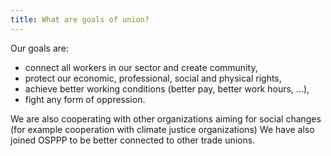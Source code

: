 ```yaml
---
title: What are goals of union?
---
```

Our goals are:

- connect all workers in our sector and create community,
- protect our economic, professional, social and physical rights,
- achieve better working conditions (better pay, better work hours, ...),
- fight any form of oppression.

We are also cooperating with other organizations aiming for social changes (for example cooperation with climate justice organizations)
We have also joined OSPPP to be better connected to other trade unions.
